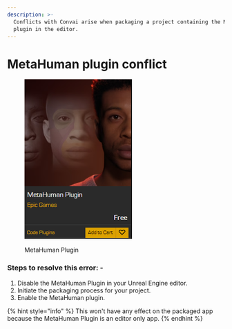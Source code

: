```yaml
---
description: >-
  Conflicts with Convai arise when packaging a project containing the MetaHuman
  plugin in the editor.
---
```


# MetaHuman plugin conflict

<figure><img src="../../../.gitbook/assets/image (253).png" alt=""><figcaption><p>MetaHuman Plugin</p></figcaption></figure>

### Steps to resolve this error: -

1. Disable the MetaHuman Plugin in your Unreal Engine editor.
2. Initiate the packaging process for your project.
3. Enable the MetaHuman plugin.&#x20;



{% hint style="info" %}
This won't have any effect on the packaged app because the MetaHuman Plugin is an editor only app.
{% endhint %}
